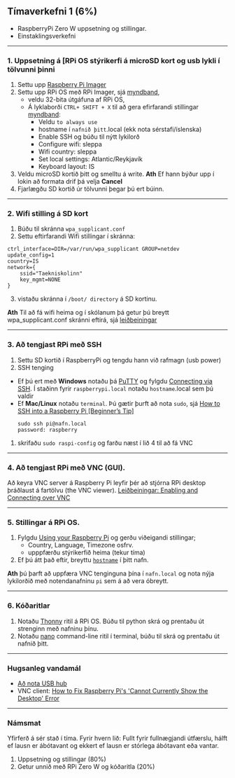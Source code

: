 ## Tímaverkefni 1 (6%)
- RaspberryPi Zero W uppsetning og stillingar.
- Einstaklingsverkefni

---

### 1. Uppsetning á [RPi OS stýrikerfi  á microSD kort og usb lykli í tölvunni þinni 
   1. Settu upp [Raspberry Pi Imager](https://www.raspberrypi.com/software/)
   1. Settu upp RPi OS með RPi Imager, sjá [myndband](https://www.youtube.com/watch?v=ntaXWS8Lk34), 
       - veldu 32-bita útgáfuna af RPi OS, 
       - Á lyklaborði `CTRL+ SHIFT + X` til að gera efirfarandi stillingar [myndband](https://www.youtube.com/watch?v=s93ss44C_yM):
          - Veldu `to always use`
          - hostname í `nafnið þitt`.local (ekk nota sérstafi/íslenska)
          - Enable SSH og búðu til nýtt lykilorð 
          - Configure wifi: sleppa 
          - Wifi country: sleppa
          - Set local settings: Atlantic/Reykjavík
          - Keyboard layout: IS
   1. Veldu microSD kortið þitt og smelltu á write. **Ath** Ef hann býður upp í lokin að formata drif þá velja **Cancel**
   2. Fjarlægðu SD kortið úr tölvunni þegar þú ert búinn.

---

### 2. Wifi stilling á SD kort 

1. Búðu til skránna `wpa_supplicant.conf`
2. Settu eftirfarandi Wifi stillingar í skránna:
```
ctrl_interface=DIR=/var/run/wpa_supplicant GROUP=netdev
update_config=1
country=IS
network={
    ssid="Taekniskolinn"
    key_mgmt=NONE
}
```
3. vistaðu skránna í  `/boot/ directory` á SD kortinu.

**Ath** Til að fá wifi heima og í skólanum þá getur þú breytt wpa_supplicant.conf skránni eftirá, sjá [leiðbeiningar](https://github.com/VESM3/V21/blob/master/wifi.md)

---

### 3. Að tengjast RPi með SSH 
1. Settu SD kortið í RaspberryPi og tengdu hann við rafmagn (usb power)
1. SSH tenging
  - Ef þú ert með **Windows** notaðu þá [PuTTY](https://www.putty.org/) og fylgdu [Connecting via SSH](https://www.tomshardware.com/reviews/raspberry-pi-headless-setup-how-to,6028.html#connecting-via-ssh). Í staðinn fyrir `raspberrypi.local` notaðu `hostname`.local sem þú valdir
  - Ef **Mac/Linux**  notaðu `terminal`. Þú gætir þurft að nota `sudo`, sjá [How to SSH into a Raspberry Pi [Beginner’s Tip]](https://itsfoss.com/ssh-into-raspberry/)
      ```Linux
      sudo ssh pi@nafn.local  
      password: raspberry
      ```  
1. skrifaðu `sudo raspi-config` og farðu næst í lið 4 til að fá VNC

---

### 4. Að tengjast RPi með VNC (GUI). 
Að keyra VNC server á Raspberry Pi leyfir þér að stjórna RPi desktop þráðlaust á fartölvu (the VNC viewer). [Leiðbeiningar: Enabling and Connecting over VNC](https://www.tomshardware.com/reviews/raspberry-pi-headless-setup-how-to,6028.html#enabling-and-connecting-over-vnc)

---

### 5. Stillingar á RPi OS. 
   1. Fylgdu [Using your Raspberry Pi](https://projects.raspberrypi.org/en/projects/raspberry-pi-using/0) og gerðu viðeigandi stillingar; 
      - Country, Language, Timezone osfrv.
      - upppfærðu stýrikerfið heima (tekur tíma)
   1. Ef þú átt það eftir, breyttu [`hostname`](https://www.tomshardware.com/how-to/raspberry-pi-change-hostname) í þitt nafn.

**Ath** þú þarft að uppfæra VNC tenginguna þína í `nafn.local` og nota nýja lykilorðið með notendanafninu `pi` sem á að vera óbreytt.

---

### 6. Kóðaritlar 
   1. Notaðu [Thonny](https://thonny.org/) ritil á RPi OS. Búðu til python skrá og prentaðu út strenginn með nafninu þínu. 
   1. Notaðu [nano](https://www.nano-editor.org/) command-line ritil í terminal, búðu til skrá og prentaðu út nafnið þitt. 
   <!-- hjálp: https://cuny.manifoldapp.org/read/how-to-code-in-python-3/section/007210fd-623d-4dfe-8fcd-c87ef8a75405 --> 

---

### Hugsanleg vandamál
- [Að nota USB hub](https://www.raspberrypi.com/documentation/computers/raspberry-pi.html#interoperability-with-usb-3-0-hubs)
- VNC client: [How to Fix Raspberry Pi's 'Cannot Currently Show the Desktop' Error](https://www.tomshardware.com/how-to/fix-cannot-currently-show-desktop-error-raspberry-pi)

---


<!--

### Til að geta tengst RPi Zero með Ethernet yfir USB (virkar bara með Pi Zero)
Það þarf að gera eftirfarandi stillingar á microSD kortinu **áður** en þú notar RPi Zero W. Leiðbeiningar [myndband](https://youtu.be/XaTmG708Mss?t=185) og [vefgrein](https://www.tomshardware.com/reviews/raspberry-pi-headless-setup-how-to,6028.html#direct-usb-connection-pi-zero-zero-w-only),

1. settu usb lykilm með SD kortinu í tölvuna og opnaðu drif sem heitir `boot`.
1. Opnaðu skránna `config.txt` sem er í rótinni á microSD kortinu,
1. Bættu við `dtoverlay=dwc2` í enda skráarinnar og vistaðu skránna.
1. Opnaðu næst `cmdline.txt` og bættu við textanum ` modules-load=dwc2,g_ether` eftir orðinu `rootwait` það á að vera autt bil á milli og vistaðu skránna.
1. Settu microSD kortið í RPi Zero
1. Tengdu micro USB kapal við USB portið á RPi Zero (ekki PWR portið). _Við þetta keyrir `firstrun.sh` skrá á RPi_
1. **Ef Windows** Ef tölvan sér ekki RPi þá þarftu líklegast networkdriver, sjá [leiðbeiningar (myndband)](https://youtu.be/XaTmG708Mss?t=415)
   1. [USB Ethernet adapter Driver (rnds)](https://www.catalog.update.microsoft.com/Search.aspx?q=USB+RNDIS+Gadget)  
   1.  sjá optional drivers í windows update og veldu þar driverinn sem á að uppfæra
1. Til að tölvan leyfir þér að nota SSH í localhost, download and install [Bonjour Print Services](https://support.apple.com/kb/DL999?viewlocale=en_US&locale=en_US) from apple.com (if you have Windows)
1. Núna getur þú notað SSH til að stýra RPi (sjá næsta lið).

-->

### Námsmat
Yfirferð á sér stað í tíma. Fyrir hvern lið: Fullt fyrir fullnægjandi útfærslu, hálft ef lausn er ábótavant og ekkert ef lausn er stórlega ábótavant eða vantar.

1. Uppsetning og stillingar (80%)
1. Getur unnið með RPi Zero W og kóðaritla (20%)

